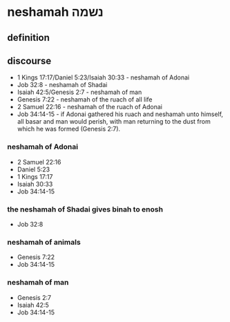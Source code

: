# neshamah נשמה

## definition

## discourse

- 1 Kings 17:17/Daniel 5:23/Isaiah 30:33 - neshamah of Adonai
- Job 32:8 - neshamah of Shadai
- Isaiah 42:5/Genesis 2:7 - neshamah of man
- Genesis 7:22 - neshamah of the ruach of all life
- 2 Samuel 22:16 - neshamah of the ruach of Adonai
- Job 34:14-15 - if Adonai gathered his ruach and neshamah unto himself, all basar and man would perish, with man returning to the dust from which he was formed (Genesis 2:7).

### neshamah of Adonai

- 2 Samuel 22:16
- Daniel 5:23
- 1 Kings 17:17
- Isaiah 30:33
- Job 34:14-15

### the neshamah of Shadai gives binah to enosh

- Job 32:8

### neshamah of animals

- Genesis 7:22
- Job 34:14-15

### neshamah of man

- Genesis 2:7
- Isaiah 42:5
- Job 34:14-15
